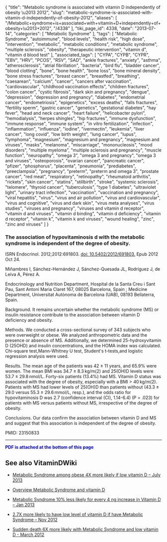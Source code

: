 {
    "title": "Metabolic syndrome is associated with vitamin D independently of obesity \u2013 2012",
    "slug": "metabolic-syndrome-is-associated-with-vitamin-d-independently-of-obesity-2012",
    "aliases": [
        "/Metabolic+syndrome+is+associated+with+vitamin+D+independently+of+obesity+\u2013+2012",
        "/4338"
    ],
    "tiki_page_id": 4338,
    "date": "2013-07-14",
    "categories": [
        "Metabolic Syndrome"
    ],
    "tags": [
        "Metabolic Syndrome",
        "autoimmune",
        "blood levels",
        "health risk",
        "high dose",
        "intervention",
        "metabolic",
        "metabolic conditions",
        "metabolic syndrome",
        "multiple sclerosis",
        "obesity",
        "therapeutic intervention",
        "vitamin d",
        "vitamin d blood test"
    ],
    "associated_tags": [
        "CYPA",
        "CYPB",
        "CYPR",
        "EBV",
        "HRV",
        "PCOS",
        "RSV",
        "SAD",
        "ankle fractures",
        "anxiety",
        "asthma",
        "atherosclerosis",
        "atrial fibrillation",
        "bacteria",
        "bird flu",
        "bladder cancer",
        "blood clotting",
        "bone",
        "bone health",
        "bone loss",
        "bone mineral density",
        "bone stress fractures",
        "breast cancer",
        "breastfed",
        "breathing",
        "caesarean",
        "calcium",
        "cancer",
        "cancers after vaccination",
        "cardiovascular",
        "childhood vaccination effects",
        "children fractures",
        "colon cancer",
        "cystic fibrosis",
        "dark skin and pregnancy",
        "dengue",
        "depression",
        "depression and pregnancy",
        "diabetes",
        "endometrial cancer",
        "endometriosis",
        "epigenetics",
        "excess deaths",
        "falls fractures",
        "fertility sperm",
        "gastric cancer",
        "genetics",
        "gestational diabetes",
        "hay fever",
        "head and neck cancer",
        "heart failure",
        "helicobacter pylori",
        "hemodialysis",
        "herpes shingles",
        "hip fractures",
        "immune dysfunction",
        "immune response",
        "immune system",
        "in vitro fertilization",
        "infection",
        "inflammation",
        "influenza",
        "iodine",
        "ivermectin",
        "leukemia",
        "liver cancer",
        "long covid",
        "low birth weight",
        "lung cancer",
        "lupus",
        "lymphoma",
        "magnesium",
        "magnesium and pregnancy",
        "magnesium and viruses",
        "masks",
        "melanoma",
        "miscarriage",
        "mononucleosis",
        "mood disorders",
        "multiple myeloma",
        "multiple sclerosis and pregnancy",
        "muscle function",
        "neuropathy",
        "omega 3",
        "omega 3 and pregnancy",
        "omega 3 and viruses",
        "osteoporosis",
        "ovarian cancer",
        "pancreatic cancer",
        "pfizer",
        "phosphorus",
        "placenta",
        "pneumonia",
        "prediabetes",
        "preeclampsia",
        "pregnancy",
        "preterm",
        "preterm and omega 3",
        "prostate cancer",
        "red meat",
        "respiratory",
        "retinopathy",
        "rheumatoid arthritis",
        "rickets",
        "skin cancer",
        "statins",
        "stillbirth",
        "stroke",
        "systemic sclerosis",
        "telomere",
        "thyroid cancer",
        "tuberculosis",
        "type 1 diabetes",
        "ultraviolet light",
        "urinary tract infection",
        "vaccination",
        "vaccination and pregnancy",
        "viral hepatitis",
        "virus",
        "virus and air pollution",
        "virus and cardiovascular",
        "virus and cognitive",
        "virus and dark skin",
        "virus meta analyses",
        "virus studies",
        "viruses and pregnancy",
        "viruses and vitamin d receptor",
        "vitamin d and viruses",
        "vitamin d binding",
        "vitamin d deficiency",
        "vitamin d receptor",
        "vitamin k",
        "vitamin k and viruses",
        "wound healing",
        "zinc",
        "zinc and viruses"
    ]
}


### The association of hypovitaminosis d with the metabolic syndrome is independent of the degree of obesity.

ISRN Endocrinol. 2012;2012:691803. [doi: 10.5402/2012/691803.](https://doi.org/10.5402/2012/691803.) Epub 2012 Oct 24.

Miñambres I, Sánchez-Hernández J, Sánchez-Quesada JL, Rodríguez J, de Leiva A, Pérez A.

Endocrinology and Nutrition Department, Hospital de la Santa Creu i Sant Pau, Sant Antoni Maria Claret 167, 08025 Barcelona, Spain ; Medicine Department, Universitat Autònoma de Barcelona (UAB), 08193 Bellaterra, Spain.

Background. It remains uncertain whether the metabolic syndrome (MS) or insulin resistance contribute to the association between vitamin D deficiency and obesity. 

Methods. We conducted a cross-sectional survey of 343 subjects who were overweight or obese. We analyzed anthropometric data and the presence or absence of MS. Additionally, we determined 25-hydroxyvitamin D (25OHD) and insulin concentrations, and the HOMA index was calculated. Chi-square test,Mann-Whitney U test, Student's t-tests,and logistic regression analysis were used. 

Results. The mean age of the patients was 42 ± 11 years, and 65.9% were women. The mean BMI was 34.7 ± 8.3 kg/m(2) and 25(OH)D levels were 53.7 ± 29.8 nmol/L. Forty-six patients (13.4%) had MS. Vitamin D status was associated with the degree of obesity, especially with a BMI > 40 kg/m(2). Patients with MS had lower levels of 25(OH)D than patients without (43.3 ± 29.0 versus 55.3 ± 29.6 mmol/L, resp.), and the odds ratio for hypovitaminosis D was 2.7 (confidence interval (CI), 1.14-6.4) (P = .023) for patients with MS versus patients without MS, irrespective of the degree of obesity. 

Conclusions. Our data confirm the association between vitamin D and MS and suggest that this association is independent of the degree of obesity.

PMID:     23150833 

---

 **<span style="color:#00F;">PDF is attached at the bottom of this page</span>** 

## See also VitaminDWiki

* [Metabolic Syndrome among obese 4X more likely if low vitamin D – July 2013](/posts/metabolic-syndrome-among-obese-4x-more-likely-if-low-vitamin-d)

* [Overview Metabolic Syndrome and vitamin D](/tags/overview-metabolic-syndrome-and-vitamin-d.html)

* [Metabolic Syndrome 10% less likely for every 4 ng increase in Vitamin D – Jan 2013](/posts/metabolic-syndrome-10-percent-less-likely-for-every-4-ng-increase-in-vitamin-d)

* [2.7X more likely to have low level of vitamin D if have Metabolic Syndrome – Nov 2012](/posts/27x-more-likely-to-have-low-level-of-vitamin-d-if-have-metabolic-syndrome)

* [Sudden death 6X more likely with Metabolic Syndrome and low vitamin D - March 2012](/tags/sudden-death-6x-more-likely-with-metabolic-syndrome-and-low-vitamin-d-march-2012.html)